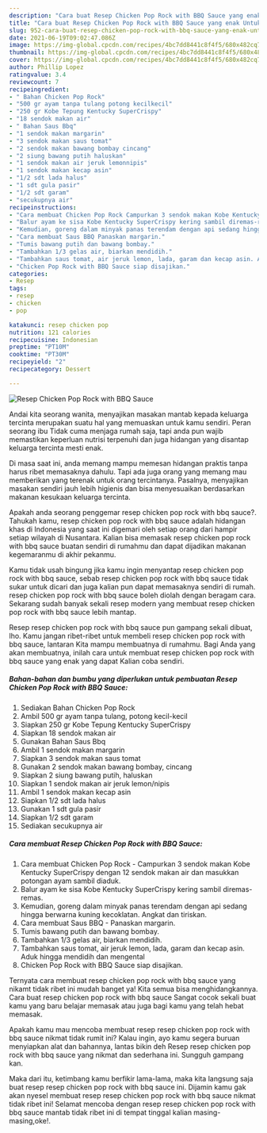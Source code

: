 ```yaml
---
description: "Cara buat Resep Chicken Pop Rock with BBQ Sauce yang enak Untuk Jualan"
title: "Cara buat Resep Chicken Pop Rock with BBQ Sauce yang enak Untuk Jualan"
slug: 952-cara-buat-resep-chicken-pop-rock-with-bbq-sauce-yang-enak-untuk-jualan
date: 2021-06-19T09:02:47.086Z
image: https://img-global.cpcdn.com/recipes/4bc7dd8441c8f4f5/680x482cq70/resep-chicken-pop-rock-with-bbq-sauce-foto-resep-utama.jpg
thumbnail: https://img-global.cpcdn.com/recipes/4bc7dd8441c8f4f5/680x482cq70/resep-chicken-pop-rock-with-bbq-sauce-foto-resep-utama.jpg
cover: https://img-global.cpcdn.com/recipes/4bc7dd8441c8f4f5/680x482cq70/resep-chicken-pop-rock-with-bbq-sauce-foto-resep-utama.jpg
author: Phillip Lopez
ratingvalue: 3.4
reviewcount: 7
recipeingredient:
- " Bahan Chicken Pop Rock"
- "500 gr ayam tanpa tulang potong kecilkecil"
- "250 gr Kobe Tepung Kentucky SuperCrispy"
- "18 sendok makan air"
- " Bahan Saus Bbq"
- "1 sendok makan margarin"
- "3 sendok makan saus tomat"
- "2 sendok makan bawang bombay cincang"
- "2 siung bawang putih haluskan"
- "1 sendok makan air jeruk lemonnipis"
- "1 sendok makan kecap asin"
- "1/2 sdt lada halus"
- "1 sdt gula pasir"
- "1/2 sdt garam"
- "secukupnya air"
recipeinstructions:
- "Cara membuat Chicken Pop Rock Campurkan 3 sendok makan Kobe Kentucky SuperCrispy dengan 12 sendok makan air dan masukkan potongan ayam sambil diaduk."
- "Balur ayam ke sisa Kobe Kentucky SuperCrispy kering sambil diremas-remas."
- "Kemudian, goreng dalam minyak panas terendam dengan api sedang hingga berwarna kuning kecoklatan. Angkat dan tiriskan."
- "Cara membuat Saus BBQ Panaskan margarin."
- "Tumis bawang putih dan bawang bombay."
- "Tambahkan 1/3 gelas air, biarkan mendidih."
- "Tambahkan saus tomat, air jeruk lemon, lada, garam dan kecap asin. Aduk hingga mendidih dan mengental"
- "Chicken Pop Rock with BBQ Sauce siap disajikan."
categories:
- Resep
tags:
- resep
- chicken
- pop

katakunci: resep chicken pop 
nutrition: 121 calories
recipecuisine: Indonesian
preptime: "PT10M"
cooktime: "PT30M"
recipeyield: "2"
recipecategory: Dessert

---
```



![Resep Chicken Pop Rock with BBQ Sauce](https://img-global.cpcdn.com/recipes/4bc7dd8441c8f4f5/680x482cq70/resep-chicken-pop-rock-with-bbq-sauce-foto-resep-utama.jpg)

Andai kita seorang wanita, menyajikan masakan mantab kepada keluarga tercinta merupakan suatu hal yang memuaskan untuk kamu sendiri. Peran seorang ibu Tidak cuma menjaga rumah saja, tapi anda pun wajib memastikan keperluan nutrisi terpenuhi dan juga hidangan yang disantap keluarga tercinta mesti enak.

Di masa  saat ini, anda memang mampu memesan hidangan praktis tanpa harus ribet memasaknya dahulu. Tapi ada juga orang yang memang mau memberikan yang terenak untuk orang tercintanya. Pasalnya, menyajikan masakan sendiri jauh lebih higienis dan bisa menyesuaikan berdasarkan makanan kesukaan keluarga tercinta. 



Apakah anda seorang penggemar resep chicken pop rock with bbq sauce?. Tahukah kamu, resep chicken pop rock with bbq sauce adalah hidangan khas di Indonesia yang saat ini digemari oleh setiap orang dari hampir setiap wilayah di Nusantara. Kalian bisa memasak resep chicken pop rock with bbq sauce buatan sendiri di rumahmu dan dapat dijadikan makanan kegemaranmu di akhir pekanmu.

Kamu tidak usah bingung jika kamu ingin menyantap resep chicken pop rock with bbq sauce, sebab resep chicken pop rock with bbq sauce tidak sukar untuk dicari dan juga kalian pun dapat memasaknya sendiri di rumah. resep chicken pop rock with bbq sauce boleh diolah dengan beragam cara. Sekarang sudah banyak sekali resep modern yang membuat resep chicken pop rock with bbq sauce lebih mantap.

Resep resep chicken pop rock with bbq sauce pun gampang sekali dibuat, lho. Kamu jangan ribet-ribet untuk membeli resep chicken pop rock with bbq sauce, lantaran Kita mampu membuatnya di rumahmu. Bagi Anda yang akan membuatnya, inilah cara untuk membuat resep chicken pop rock with bbq sauce yang enak yang dapat Kalian coba sendiri.

<!--inarticleads1-->

##### Bahan-bahan dan bumbu yang diperlukan untuk pembuatan Resep Chicken Pop Rock with BBQ Sauce:

1. Sediakan  Bahan Chicken Pop Rock
1. Ambil 500 gr ayam tanpa tulang, potong kecil-kecil
1. Siapkan 250 gr Kobe Tepung Kentucky SuperCrispy
1. Siapkan 18 sendok makan air
1. Gunakan  Bahan Saus Bbq
1. Ambil 1 sendok makan margarin
1. Siapkan 3 sendok makan saus tomat
1. Gunakan 2 sendok makan bawang bombay, cincang
1. Siapkan 2 siung bawang putih, haluskan
1. Siapkan 1 sendok makan air jeruk lemon/nipis
1. Ambil 1 sendok makan kecap asin
1. Siapkan 1/2 sdt lada halus
1. Gunakan 1 sdt gula pasir
1. Siapkan 1/2 sdt garam
1. Sediakan secukupnya air




<!--inarticleads2-->

##### Cara membuat Resep Chicken Pop Rock with BBQ Sauce:

1. Cara membuat Chicken Pop Rock - Campurkan 3 sendok makan Kobe Kentucky SuperCrispy dengan 12 sendok makan air dan masukkan potongan ayam sambil diaduk.
1. Balur ayam ke sisa Kobe Kentucky SuperCrispy kering sambil diremas-remas.
1. Kemudian, goreng dalam minyak panas terendam dengan api sedang hingga berwarna kuning kecoklatan. Angkat dan tiriskan.
1. Cara membuat Saus BBQ - Panaskan margarin.
1. Tumis bawang putih dan bawang bombay.
1. Tambahkan 1/3 gelas air, biarkan mendidih.
1. Tambahkan saus tomat, air jeruk lemon, lada, garam dan kecap asin. Aduk hingga mendidih dan mengental
1. Chicken Pop Rock with BBQ Sauce siap disajikan.




Ternyata cara membuat resep chicken pop rock with bbq sauce yang nikamt tidak ribet ini mudah banget ya! Kita semua bisa menghidangkannya. Cara buat resep chicken pop rock with bbq sauce Sangat cocok sekali buat kamu yang baru belajar memasak atau juga bagi kamu yang telah hebat memasak.

Apakah kamu mau mencoba membuat resep resep chicken pop rock with bbq sauce nikmat tidak rumit ini? Kalau ingin, ayo kamu segera buruan menyiapkan alat dan bahannya, lantas bikin deh Resep resep chicken pop rock with bbq sauce yang nikmat dan sederhana ini. Sungguh gampang kan. 

Maka dari itu, ketimbang kamu berfikir lama-lama, maka kita langsung saja buat resep resep chicken pop rock with bbq sauce ini. Dijamin kamu gak akan nyesel membuat resep resep chicken pop rock with bbq sauce nikmat tidak ribet ini! Selamat mencoba dengan resep resep chicken pop rock with bbq sauce mantab tidak ribet ini di tempat tinggal kalian masing-masing,oke!.

